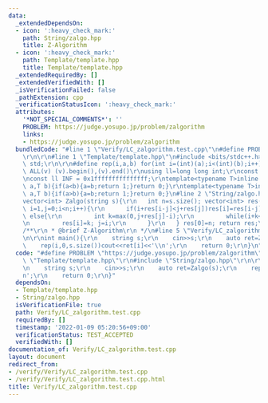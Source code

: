 ```yaml
---
data:
  _extendedDependsOn:
  - icon: ':heavy_check_mark:'
    path: String/zalgo.hpp
    title: Z-Algorithm
  - icon: ':heavy_check_mark:'
    path: Template/template.hpp
    title: Template/template.hpp
  _extendedRequiredBy: []
  _extendedVerifiedWith: []
  _isVerificationFailed: false
  _pathExtension: cpp
  _verificationStatusIcon: ':heavy_check_mark:'
  attributes:
    '*NOT_SPECIAL_COMMENTS*': ''
    PROBLEM: https://judge.yosupo.jp/problem/zalgorithm
    links:
    - https://judge.yosupo.jp/problem/zalgorithm
  bundledCode: "#line 1 \"Verify/LC_zalgorithm.test.cpp\"\n#define PROBLEM \"https://judge.yosupo.jp/problem/zalgorithm\"\
    \r\n\r\n#line 1 \"Template/template.hpp\"\n#include <bits/stdc++.h>\r\nusing namespace\
    \ std;\r\n\r\n#define rep(i,a,b) for(int i=(int)(a);i<(int)(b);i++)\r\n#define\
    \ ALL(v) (v).begin(),(v).end()\r\nusing ll=long long int;\r\nconst int inf = 0x3fffffff;\r\
    \nconst ll INF = 0x1fffffffffffffff;\r\ntemplate<typename T>inline bool chmax(T&\
    \ a,T b){if(a<b){a=b;return 1;}return 0;}\r\ntemplate<typename T>inline bool chmin(T&\
    \ a,T b){if(a>b){a=b;return 1;}return 0;}\n#line 2 \"String/zalgo.hpp\"\n\r\n\
    vector<int> Zalgo(string s){\r\n   int n=s.size(); vector<int> res(n);\r\n   for(int\
    \ i=1,j=0;i<n;i++){\r\n      if(i+res[i-j]<j+res[j])res[i]=res[i-j];\r\n     \
    \ else{\r\n         int k=max(0,j+res[j]-i);\r\n         while(i+k<n&&s[k]==s[i+k])k++;\r\
    \n         res[i]=k; j=i;\r\n      }\r\n   } res[0]=n; return res;\r\n}\r\n\r\n\
    /**\r\n * @brief Z-Algorithm\r\n */\n#line 5 \"Verify/LC_zalgorithm.test.cpp\"\
    \n\r\nint main(){\r\n    string s;\r\n    cin>>s;\r\n    auto ret=Zalgo(s);\r\n\
    \    rep(i,0,s.size())cout<<ret[i]<<'\\n';\r\n    return 0;\r\n}\n"
  code: "#define PROBLEM \"https://judge.yosupo.jp/problem/zalgorithm\"\r\n\r\n#include\
    \ \"Template/template.hpp\"\r\n#include \"String/zalgo.hpp\"\r\n\r\nint main(){\r\
    \n    string s;\r\n    cin>>s;\r\n    auto ret=Zalgo(s);\r\n    rep(i,0,s.size())cout<<ret[i]<<'\\\
    n';\r\n    return 0;\r\n}"
  dependsOn:
  - Template/template.hpp
  - String/zalgo.hpp
  isVerificationFile: true
  path: Verify/LC_zalgorithm.test.cpp
  requiredBy: []
  timestamp: '2022-01-09 05:20:56+09:00'
  verificationStatus: TEST_ACCEPTED
  verifiedWith: []
documentation_of: Verify/LC_zalgorithm.test.cpp
layout: document
redirect_from:
- /verify/Verify/LC_zalgorithm.test.cpp
- /verify/Verify/LC_zalgorithm.test.cpp.html
title: Verify/LC_zalgorithm.test.cpp
---
```

